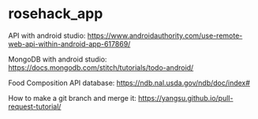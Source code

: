 # rosehack_app

API with android studio: https://www.androidauthority.com/use-remote-web-api-within-android-app-617869/

MongoDB with android studio: https://docs.mongodb.com/stitch/tutorials/todo-android/

Food Composition API database: https://ndb.nal.usda.gov/ndb/doc/index#

How to make a git branch and merge it: https://yangsu.github.io/pull-request-tutorial/

